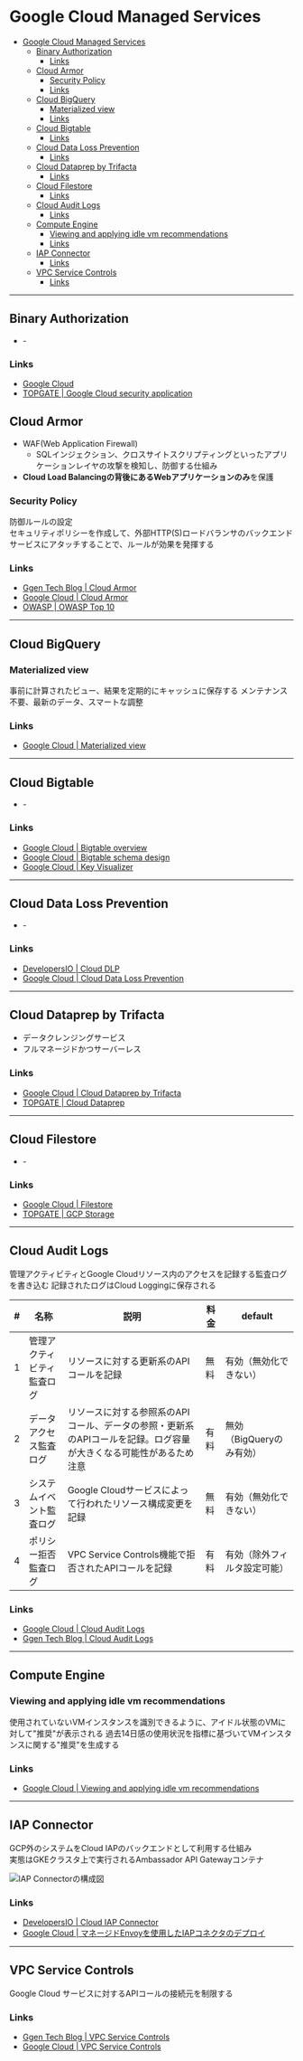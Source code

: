 # Google Cloud Managed Services

- [Google Cloud Managed Services](#google-cloud-managed-services)
  - [Binary Authorization](#binary-authorization)
    - [Links](#links)
  - [Cloud Armor](#cloud-armor)
    - [Security Policy](#security-policy)
    - [Links](#links-1)
  - [Cloud BigQuery](#cloud-bigquery)
    - [Materialized view](#materialized-view)
    - [Links](#links-2)
  - [Cloud Bigtable](#cloud-bigtable)
    - [Links](#links-3)
  - [Cloud Data Loss Prevention](#cloud-data-loss-prevention)
    - [Links](#links-4)
  - [Cloud Dataprep by Trifacta](#cloud-dataprep-by-trifacta)
    - [Links](#links-5)
  - [Cloud Filestore](#cloud-filestore)
    - [Links](#links-6)
  - [Cloud Audit Logs](#cloud-audit-logs)
    - [Links](#links-7)
  - [Compute Engine](#compute-engine)
    - [Viewing and applying idle vm recommendations](#viewing-and-applying-idle-vm-recommendations)
    - [Links](#links-8)
  - [IAP Connector](#iap-connector)
    - [Links](#links-9)
  - [VPC Service Controls](#vpc-service-controls)
    - [Links](#links-10)

---

## Binary Authorization

- \-

### Links

- [Google Cloud](https://cloud.google.com/binary-authorization?hl=ja)
- [TOPGATE | Google Cloud security application](https://www.topgate.co.jp/google-cloud-security-application#binary-authorization)

## Cloud Armor

- WAF(Web Application Firewall)
  - SQLインジェクション、クロスサイトスクリプティングといったアプリケーションレイヤの攻撃を検知し、防御する仕組み
- **Cloud Load Balancingの背後にあるWebアプリケーションのみ**を保護

### Security Policy

防御ルールの設定  
セキュリティポリシーを作成して、外部HTTP(S)ロードバランサのバックエンドサービスにアタッチすることで、ルールが効果を発揮する  

### Links

- [Ggen Tech Blog | Cloud Armor](https://blog.g-gen.co.jp/entry/cloud-armor-explained)
- [Google Cloud | Cloud Armor](https://cloud.google.com/armor)
- [OWASP | OWASP Top 10](https://owasp.org/www-project-top-ten/)

---

## Cloud BigQuery

### Materialized view

事前に計算されたビュー、結果を定期的にキャッシュに保存する
メンテナンス不要、最新のデータ、スマートな調整

### Links

- [Google Cloud | Materialized view](https://cloud.google.com/bigquery/docs/materialized-views-intro)

---

## Cloud Bigtable

- \-

### Links

- [Google Cloud | Bigtable overview](https://cloud.google.com/bigtable/docs/overview)
- [Google Cloud | Bigtable schema design](https://cloud.google.com/bigtable/docs/schema-design)
- [Google Cloud | Key Visualizer](https://cloud.google.com/bigtable/docs/keyvis-overview)

---

## Cloud Data Loss Prevention

- \-

### Links

- [DevelopersIO | Cloud DLP](https://dev.classmethod.jp/articles/cloud-dlp-inspect-bigquery/)
- [Google Cloud | Cloud Data Loss Prevention](https://cloud.google.com/dlp?hl=ja)

---

## Cloud Dataprep by Trifacta

- データクレンジングサービス
- フルマネージドかつサーバーレス

### Links

- [Google Cloud | Cloud Dataprep by Trifacta](https://cloud.google.com/dataprep?hl=ja)
- [TOPGATE | Cloud Dataprep](https://www.topgate.co.jp/cloud-dataprep)

---

## Cloud Filestore

- \-

### Links

- [Google Cloud | Filestore](https://cloud.google.com/filestore)
- [TOPGATE | GCP Storage](https://www.topgate.co.jp/google-cloud-day-storage#filestore)

---

## Cloud Audit Logs

管理アクティビティとGoogle Cloudリソース内のアクセスを記録する監査ログを書き込む
記録されたログはCloud Loggingに保存される

| #   | 名称                       | 説明                                                                                                               | 料金 | default                      |
| --- | -------------------------- | ------------------------------------------------------------------------------------------------------------------ | ---- | ---------------------------- |
| 1   | 管理アクティビティ監査ログ | リソースに対する更新系のAPIコールを記録                                                                            | 無料 | 有効（無効化できない）       |
| 2   | データアクセス監査ログ     | リソースに対する参照系のAPIコール、データの参照・更新系のAPIコールを記録。ログ容量が大きくなる可能性があるため注意 | 有料 | 無効（BigQueryのみ有効）     |
| 3   | システムイベント監査ログ   | Google Cloudサービスによって行われたリソース構成変更を記録                                                         | 無料 | 有効（無効化できない）       |
| 4   | ポリシー拒否監査ログ       | VPC Service Controls機能で拒否されたAPIコールを記録                                                                | 有料 | 有効（除外フィルタ設定可能） |

### Links

- [Google Cloud | Cloud Audit Logs](https://cloud.google.com/logging/docs/audit)
- [Ggen Tech Blog | Cloud Audit Logs](https://blog.g-gen.co.jp/entry/cloud-audit-logs-explained)

---

## Compute Engine

### Viewing and applying idle vm recommendations

使用されていないVMインスタンスを識別できるように、アイドル状態のVMに対して"推奨"が表示される
過去14日感の使用状況を指標に基づいてVMインスタンスに関する"推奨"を生成する

### Links

- [Google Cloud | Viewing and applying idle vm recommendations](https://cloud.google.com/compute/docs/instances/viewing-and-applying-idle-vm-recommendations)

---

## IAP Connector

GCP外のシステムをCloud IAPのバックエンドとして利用する仕組み  
実態はGKEクラスタ上で実行されるAmbassador API Gatewayコンテナ  

![IAP Connectorの構成図](https://cdn-ssl-devio-img.classmethod.jp/wp-content/uploads/2020/04/beyondcorpra01_1.png)

### Links

- [DevelopersIO | Cloud IAP Connector](https://dev.classmethod.jp/articles/beyondcorp-remote-access-getting-started1/)
- [Google Cloud | マネージドEnvoyを使用したIAPコネクタのデプロイ](https://cloud.google.com/architecture/deploying-iap-connector-using-managed-envoy?hl=ja)

---

## VPC Service Controls

Google Cloud サービスに対するAPIコールの接続元を制限する

### Links

- [Ggen Tech Blog | VPC Service Controls](https://blog.g-gen.co.jp/entry/vpc-service-controls-explained)
- [Google Cloud | VPC Service Controls](https://cloud.google.com/vpc-service-controls)
